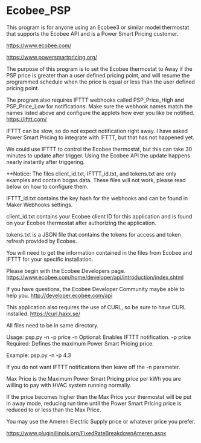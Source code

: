 # Ecobee_PSP

This program is for anyone using an Ecobee3 or similar model thermostat that supports the Ecobee API and is a Power Smart Pricing customer.

https://www.ecobee.com/

https://www.powersmartpricing.org/

The purpose of this program is to set the Ecobee thermostat to Away if the PSP price is greater than a user defined pricing point,
and will resume the programmed schedule when the price is equal or less than the user defined pricing point.

The program also requires IFTTT webhooks called PSP_Price_High and PSP_Price_Low for notifications.
Make sure the webhook names match the names listed above and configure the applets how ever you like be notified.
https://ifttt.com/

IFTTT can be slow, so do not expect notification right away.
I have asked Power Smart Pricing to integrate with IFTTT, but that has not happened yet.

We could use IFTTT to control the Ecobee thermostat, but this can take 30 minutes to update after trigger.
Using the Ecobee API the update happens nearly instantly after triggering.

**Notice:  The files client_id.txt, IFTTT_id.txt, and tokens.txt are only examples and contain bogas data.
These files will not work, please read below on how to configure them.

IFTTT_id.txt contains the key hash for the webhooks and can be found in Maker Webhooks settings.

client_id.txt contains your Ecobee client ID for this application and is found on your Ecobee thermostat after authorizing the application.

tokens.txt is a JSON file that contains the tokens for access and token refresh provided by Ecobee.

You will need to get the information contained in the files from Ecobee and IFTTT for your specific installation.

Please begin with the Ecobee Developers page.
https://www.ecobee.com/home/developer/api/introduction/index.shtml

If you have questions, the Ecobee Developer Community maybe able to help you.
http://developer.ecobee.com/api

This application also requires the use of CURL, so be sure to have CURL installed.
https://curl.haxx.se/

All files need to be in same directory.

Usage: psp.py -n -p price
	-n			Optional: 	Enables IFTTT notification.
	-p price		Required: 	Defines the maximum Power Smart Pricing price.
	
Example: psp.py -n -p 4.3

If you do not want IFTTT notifications then leave off the -n parameter.

Max Price is the Maximum Power Smart Pricing price per kWh you are willing to pay with HVAC system running normally.

If the price becomes higher than the Max Price your thermostat will be put in away mode, reducing run time until the Power Smart Pricing price is reduced to or less than the Max Price.

You may use the Ameren Electric Supply price or whatever price you prefer.

https://www.pluginillinois.org/FixedRateBreakdownAmeren.aspx
